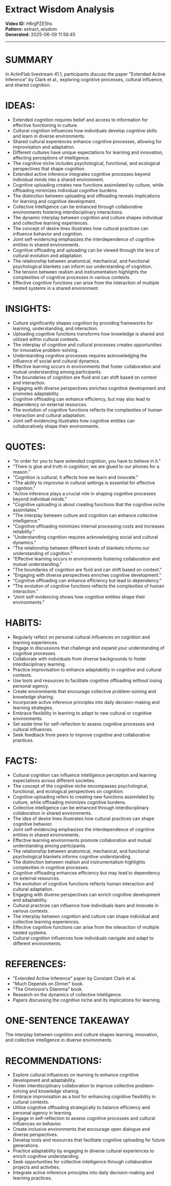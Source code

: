 # Extract Wisdom Analysis

**Video ID:** H6rjjPZE5hs  
**Pattern:** extract_wisdom  
**Generated:** 2025-06-09 11:56:45  

---

# SUMMARY
In ActinFlab livestream 41.1, participants discuss the paper "Extended Active Inference" by Clark et al., exploring cognitive processes, cultural influence, and shared cognition.

# IDEAS:
- Extended cognition requires belief and access to information for effective functioning in culture.
- Cultural cognition influences how individuals develop cognitive skills and learn in diverse environments.
- Shared cultural experiences enhance cognitive processes, allowing for improvisation and adaptation.
- Different cultures have unique expectations for learning and innovation, affecting perceptions of intelligence.
- The cognitive niche includes psychological, functional, and ecological perspectives that shape cognition.
- Extended active inference integrates cognitive processes beyond individual minds into a shared environment.
- Cognitive uploading creates new functions assimilated by culture, while offloading minimizes individual cognitive burdens.
- The distinction between uploading and offloading reveals implications for learning and cognitive development.
- Collective intelligence can be enhanced through collaborative environments fostering interdisciplinary interactions.
- The dynamic interplay between cognition and culture shapes individual and collective learning experiences.
- The concept of desire lines illustrates how cultural practices can influence behavior and cognition.
- Joint self-evidencing emphasizes the interdependence of cognitive entities in shared environments.
- Cognitive offloading and uploading can be viewed through the lens of cultural evolution and adaptation.
- The relationship between anatomical, mechanical, and functional psychological blankets can inform our understanding of cognition.
- The tension between realism and instrumentalism highlights the complexities of cognitive processes in various contexts.
- Effective cognitive functions can arise from the interaction of multiple nested systems in a shared environment.

# INSIGHTS:
- Culture significantly shapes cognition by providing frameworks for learning, understanding, and interaction.
- Uploading cognitive functions transforms how knowledge is shared and utilized within cultural contexts.
- The interplay of cognitive and cultural processes creates opportunities for innovative problem-solving.
- Understanding cognitive processes requires acknowledging the influence of social and cultural dynamics.
- Effective learning occurs in environments that foster collaboration and mutual understanding among participants.
- The boundaries of cognition are fluid and can shift based on context and interaction.
- Engaging with diverse perspectives enriches cognitive development and promotes adaptability.
- Cognitive offloading can enhance efficiency, but may also lead to dependency on external resources.
- The evolution of cognitive functions reflects the complexities of human interaction and cultural adaptation.
- Joint self-evidencing illustrates how cognitive entities can collaboratively shape their environments.

# QUOTES:
- "In order for you to have extended cognition, you have to believe in it."
- "There is glue and truth in cognition; we are glued to our phones for a reason."
- "Cognition is cultural; it affects how we learn and innovate."
- "The ability to improvise in cultural settings is essential for effective cognition."
- "Active inference plays a crucial role in shaping cognitive processes beyond individual minds."
- "Cognitive uploading is about creating functions that the cognitive niche assimilates."
- "The interplay between culture and cognition can enhance collective intelligence."
- "Cognitive offloading minimizes internal processing costs and increases reliability."
- "Understanding cognition requires acknowledging social and cultural dynamics."
- "The relationship between different kinds of blankets informs our understanding of cognition."
- "Effective learning occurs in environments fostering collaboration and mutual understanding."
- "The boundaries of cognition are fluid and can shift based on context."
- "Engaging with diverse perspectives enriches cognitive development."
- "Cognitive offloading can enhance efficiency but lead to dependency."
- "The evolution of cognitive functions reflects the complexities of human interaction."
- "Joint self-evidencing shows how cognitive entities shape their environments."

# HABITS:
- Regularly reflect on personal cultural influences on cognition and learning experiences.
- Engage in discussions that challenge and expand your understanding of cognitive processes.
- Collaborate with individuals from diverse backgrounds to foster interdisciplinary learning.
- Practice improvisation to enhance adaptability in cognitive and cultural contexts.
- Use tools and resources to facilitate cognitive offloading without losing personal agency.
- Create environments that encourage collective problem-solving and knowledge sharing.
- Incorporate active inference principles into daily decision-making and learning strategies.
- Embrace flexibility in learning to adapt to new cultural or cognitive environments.
- Set aside time for self-reflection to assess cognitive processes and cultural influences.
- Seek feedback from peers to improve cognitive and collaborative practices.

# FACTS:
- Cultural cognition can influence intelligence perception and learning expectations across different societies.
- The concept of the cognitive niche encompasses psychological, functional, and ecological perspectives on cognition.
- Cognitive uploading refers to creating new functions assimilated by culture, while offloading minimizes cognitive burdens.
- Collective intelligence can be enhanced through interdisciplinary collaboration in shared environments.
- The idea of desire lines illustrates how cultural practices can shape cognitive behavior.
- Joint self-evidencing emphasizes the interdependence of cognitive entities in shared environments.
- Effective learning environments promote collaboration and mutual understanding among participants.
- The relationship between anatomical, mechanical, and functional psychological blankets informs cognitive understanding.
- The distinction between realism and instrumentalism highlights complexities in cognitive processes.
- Cognitive offloading enhances efficiency but may lead to dependency on external resources.
- The evolution of cognitive functions reflects human interaction and cultural adaptation.
- Engaging with diverse perspectives can enrich cognitive development and adaptability.
- Cultural practices can influence how individuals learn and innovate in various contexts.
- The interplay between cognition and culture can shape individual and collective learning experiences.
- Effective cognitive functions can arise from the interaction of multiple nested systems.
- Cultural cognition influences how individuals navigate and adapt to different environments.

# REFERENCES:
- "Extended Active Inference" paper by Constant Clark et al.
- "Much Depends on Dinner" book.
- "The Omnivore's Dilemma" book.
- Research on the dynamics of collective intelligence.
- Papers discussing the cognitive niche and its implications for learning.

# ONE-SENTENCE TAKEAWAY
The interplay between cognition and culture shapes learning, innovation, and collective intelligence in diverse environments.

# RECOMMENDATIONS:
- Explore cultural influences on learning to enhance cognitive development and adaptability.
- Foster interdisciplinary collaboration to improve collective problem-solving and knowledge sharing.
- Embrace improvisation as a tool for enhancing cognitive flexibility in cultural contexts.
- Utilize cognitive offloading strategically to balance efficiency and personal agency in learning.
- Engage in self-reflection to assess cognitive processes and cultural influences on behavior.
- Create inclusive environments that encourage open dialogue and diverse perspectives.
- Develop tools and resources that facilitate cognitive uploading for future generations.
- Practice adaptability by engaging in diverse cultural experiences to enrich cognitive understanding.
- Seek opportunities for collective intelligence through collaborative projects and activities.
- Integrate active inference principles into daily decision-making and learning practices.